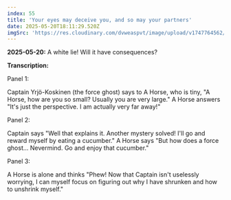 ```yaml
---
index: 55
title: 'Your eyes may deceive you, and so may your partners'
date: 2025-05-20T18:11:29.520Z
imgSrc: 'https://res.cloudinary.com/dvweaspvt/image/upload/v1747764562/055_qy4lup.png'
---
```


**2025-05-20:** A white lie! Will it have consequences?

**Transcription:**

Panel 1:

Captain Yrjö-Koskinen (the force ghost) says to A Horse, who is tiny, "A Horse, how are you so small? Usually you are very large." A Horse answers "It's just the perspective. I am actually very far away!"

Panel 2:

Captain says "Well that explains it. Another mystery solved! I'll go and reward myself by eating a cucumber." A Horse says "But how does a force ghost... Nevermind. Go and enjoy that cucumber."

Panel 3:

A Horse is alone and thinks "Phew! Now that Captain isn't uselessly worrying, I can myself focus on figuring out why I have shrunken and how to unshrink myself."

